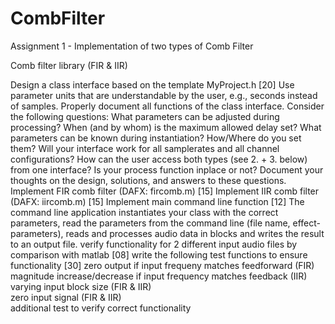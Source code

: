 # CombFilter
Assignment 1 - Implementation of two types of Comb Filter

Comb filter library (FIR & IIR)

Design a class interface based on the template MyProject.h [20]
Use parameter units that are understandable by the user, e.g., seconds instead of samples. Properly document all functions of the class interface. Consider the following questions: What parameters can be adjusted during processing? When (and by whom) is the maximum allowed delay set? What parameters can be known during instantiation? How/Where do you set them? Will your interface work for all samplerates and all channel configurations? How can the user access both types (see 2. + 3. below) from one interface? Is your process function inplace or not? Document your thoughts on the design, solutions, and answers to these questions.
Implement FIR comb filter (DAFX: fircomb.m) [15]
Implement IIR comb filter (DAFX: iircomb.m)  [15]
Implement main command line function  [12]
The command line application instantiates your class with the correct parameters, read the parameters from the command line (file name, effect-parameters), reads and processes audio data in blocks and writes the result to an output file.
verify functionality for 2 different input audio files by comparison with matlab   [08]
write the following test functions to ensure functionality [30]
zero output if input frequeny matches feedforward (FIR)                                         
magnitude increase/decrease if input frequency matches feedback (IIR)        
varying input block size (FIR & IIR)                                                                              
zero input signal (FIR & IIR)                                                                                          
additional test to verify correct functionality       
